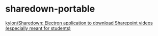 sharedown-portable
==================
[kylon/Sharedown: Electron application to download Sharepoint videos (especially meant for students)](https://github.com/kylon/Sharedown)
